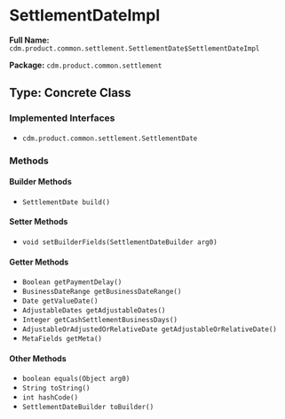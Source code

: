# SettlementDateImpl

**Full Name:** `cdm.product.common.settlement.SettlementDate$SettlementDateImpl`

**Package:** `cdm.product.common.settlement`

## Type: Concrete Class

### Implemented Interfaces

- `cdm.product.common.settlement.SettlementDate`

### Methods

#### Builder Methods

- `SettlementDate build()`

#### Setter Methods

- `void setBuilderFields(SettlementDateBuilder arg0)`

#### Getter Methods

- `Boolean getPaymentDelay()`
- `BusinessDateRange getBusinessDateRange()`
- `Date getValueDate()`
- `AdjustableDates getAdjustableDates()`
- `Integer getCashSettlementBusinessDays()`
- `AdjustableOrAdjustedOrRelativeDate getAdjustableOrRelativeDate()`
- `MetaFields getMeta()`

#### Other Methods

- `boolean equals(Object arg0)`
- `String toString()`
- `int hashCode()`
- `SettlementDateBuilder toBuilder()`

